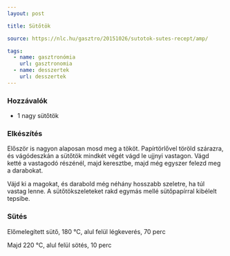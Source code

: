 ```yaml
---
layout: post

title: Sütőtök

source: https://nlc.hu/gasztro/20151026/sutotok-sutes-recept/amp/

tags:
  - name: gasztronómia
    url: gasztronomia
  - name: desszertek
    url: desszertek
---
```


### Hozzávalók
 - 1 nagy sütőtök


### Elkészítés
Először is nagyon alaposan mosd meg a tököt. Papírtörlővel töröld szárazra, és 
 vágódeszkán a sütőtök mindkét végét vágd le ujjnyi vastagon. Vágd ketté a 
 vastagodó részénél, majd keresztbe, majd még egyszer felezd meg a darabokat.

Vájd ki a magokat, és darabold még néhány hosszabb szeletre, ha túl vastag 
 lenne. A sütőtökszeleteket rakd egymás mellé sütőpapírral kibélelt tepsibe.


### Sütés
Előmelegített sütő, 180 °C, alul felül légkeverés, 70 perc

Majd 220 °C, alul felül sötés, 10 perc
